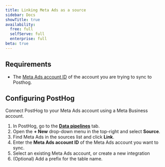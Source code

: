 ```yaml
---
title: Linking Meta Ads as a source
sidebar: Docs
showTitle: true
availability:
  free: full
  selfServe: full
  enterprise: full
beta: true
---
```


## Requirements
- The [Meta Ads account ID](https://www.facebook.com/business/help/1492627900875762) of the account you are trying to sync to Posthog.

## Configuring PostHog

Connect PostHog to your Meta Ads account using a Meta Business account.


1. In PostHog, go to the **[Data pipelines](https://us.posthog.com/pipeline/sources)** tab.
2. Open the **+ New** drop-down menu in the top-right and select **Source**.
3. Find Meta Ads in the sources list and click **Link**.
4. Enter the **Meta Ads account ID** of the Meta Ads account you want to sync.
5. Select an existing Meta Ads account, or create a new integration
6. (Optional) Add a prefix for the table name.
